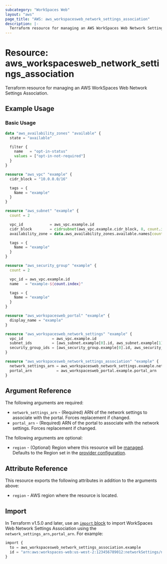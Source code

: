 ```yaml
---
subcategory: "WorkSpaces Web"
layout: "aws"
page_title: "AWS: aws_workspacesweb_network_settings_association"
description: |-
  Terraform resource for managing an AWS WorkSpaces Web Network Settings Association.
---
```


# Resource: aws_workspacesweb_network_settings_association

Terraform resource for managing an AWS WorkSpaces Web Network Settings Association.

## Example Usage

### Basic Usage

```terraform
data "aws_availability_zones" "available" {
  state = "available"

  filter {
    name   = "opt-in-status"
    values = ["opt-in-not-required"]
  }
}

resource "aws_vpc" "example" {
  cidr_block = "10.0.0.0/16"

  tags = {
    Name = "example"
  }
}

resource "aws_subnet" "example" {
  count = 2

  vpc_id            = aws_vpc.example.id
  cidr_block        = cidrsubnet(aws_vpc.example.cidr_block, 8, count.index)
  availability_zone = data.aws_availability_zones.available.names[count.index]

  tags = {
    Name = "example"
  }
}

resource "aws_security_group" "example" {
  count = 2

  vpc_id = aws_vpc.example.id
  name   = "example-${count.index}"

  tags = {
    Name = "example"
  }
}

resource "aws_workspacesweb_portal" "example" {
  display_name = "example"
}

resource "aws_workspacesweb_network_settings" "example" {
  vpc_id             = aws_vpc.example.id
  subnet_ids         = [aws_subnet.example[0].id, aws_subnet.example[1].id]
  security_group_ids = [aws_security_group.example[0].id, aws_security_group.example[1].id]
}

resource "aws_workspacesweb_network_settings_association" "example" {
  network_settings_arn = aws_workspacesweb_network_settings.example.network_settings_arn
  portal_arn           = aws_workspacesweb_portal.example.portal_arn
}
```

## Argument Reference

The following arguments are required:

* `network_settings_arn` - (Required) ARN of the network settings to associate with the portal. Forces replacement if changed.
* `portal_arn` - (Required) ARN of the portal to associate with the network settings. Forces replacement if changed.

The following arguments are optional:

* `region` - (Optional) Region where this resource will be [managed](https://docs.aws.amazon.com/general/latest/gr/rande.html#regional-endpoints). Defaults to the Region set in the [provider configuration](https://registry.terraform.io/providers/hashicorp/aws/latest/docs#aws-configuration-reference).

## Attribute Reference

This resource exports the following attributes in addition to the arguments above:

* `region` - AWS region where the resource is located.

## Import

In Terraform v1.5.0 and later, use an [`import` block](https://developer.hashicorp.com/terraform/language/import) to import WorkSpaces Web Network Settings Association using the `network_settings_arn,portal_arn`. For example:

```terraform
import {
  to = aws_workspacesweb_network_settings_association.example
  id = "arn:aws:workspaces-web:us-west-2:123456789012:networkSettings/network_settings-id-12345678,arn:aws:workspaces-web:us-west-2:123456789012:portal/portal-id-12345678"
}
```
